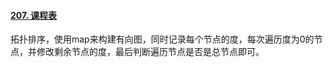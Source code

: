 #### [207. 课程表](https://leetcode-cn.com/problems/course-schedule/)

拓扑排序，使用map来构建有向图，同时记录每个节点的度，每次遍历度为0的节点，并修改剩余节点的度，最后判断遍历节点是否是总节点即可。

